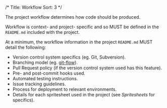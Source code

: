 /* 
Title: Workflow
Sort: 3
*/

The project workflow determines how code should be produced.

Workflow is context- and project- specific and so MUST be defined in the
`README.md` included with the project.

At a minimum, the workflow information in the project `README.md` MUST detail
the following:

* Version control system specifics (eg. Git, Subversion).
* Branching model (eg. [git-flow][git-flow]).
* Pull Request policy (if the version control system used has this feature).
* Pre- and post-commit hooks used.
* Automated testing instructions.
* Issue tracking guidelines.
* Process for deployment to relevant environments.
* Details for each spritesheet used in the project (see _Spritesheets_ for
  specifics).

[git-flow]:             https://github.com/nvie/gitflow/
